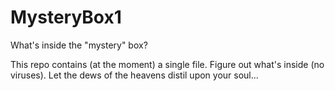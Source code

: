 # MysteryBox1
What's inside the "mystery" box?

This repo contains (at the moment) a single file. Figure out what's inside (no viruses). Let the dews of the heavens distil upon your soul...
